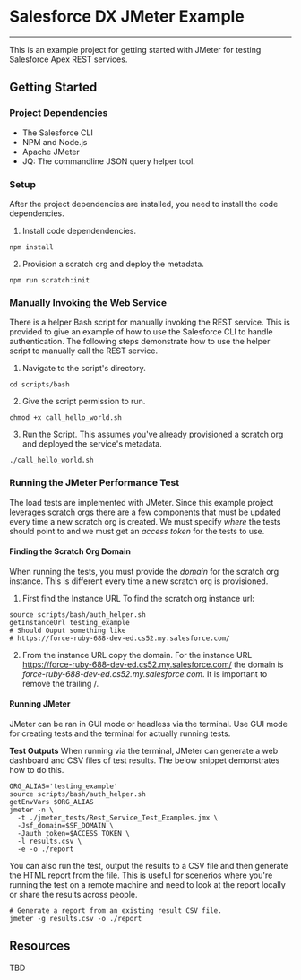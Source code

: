 # Salesforce DX JMeter Example

---

This is an example project for getting started with JMeter for
testing Salesforce Apex REST services.

## Getting Started

### Project Dependencies

- The Salesforce CLI
- NPM and Node.js
- Apache JMeter
- JQ: The commandline JSON query helper tool.

### Setup

After the project dependencies are installed, you need to install
the code dependencies.

1. Install code dependendencies.

```shell
npm install
```

2. Provision a scratch org and deploy the metadata.

```shell
npm run scratch:init
```

### Manually Invoking the Web Service

There is a helper Bash script for manually invoking the REST service. This
is provided to give an example of how to use the Salesforce CLI to handle
authentication. The following steps demonstrate how to use the helper script
to manually call the REST service.

1. Navigate to the script's directory.

```shell
cd scripts/bash
```

2. Give the script permission to run.

```shell
chmod +x call_hello_world.sh
```

3. Run the Script. This assumes you've already provisioned a scratch org and
   deployed the service's metadata.

```shell
./call_hello_world.sh
```

### Running the JMeter Performance Test

The load tests are implemented with JMeter. Since this example project leverages
scratch orgs there are a few components that must be updated every time a new
scratch org is created. We must specify _where_ the tests should point to and we
must get an _access token_ for the tests to use.

#### Finding the Scratch Org Domain

When running the tests, you must provide the _domain_ for the scratch org instance.
This is different every time a new scratch org is provisioned.

1. First find the Instance URL
   To find the scratch org instance url:

```shell
source scripts/bash/auth_helper.sh
getInstanceUrl testing_example
# Should Ouput something like
# https://force-ruby-688-dev-ed.cs52.my.salesforce.com/
```

2. From the instance URL copy the domain. For the instance URL
   https://force-ruby-688-dev-ed.cs52.my.salesforce.com/ the domain
   is _force-ruby-688-dev-ed.cs52.my.salesforce.com_. It is important
   to remove the trailing /.

#### Running JMeter

JMeter can be ran in GUI mode or headless via the terminal. Use GUI mode for creating tests
and the terminal for actually running tests.

**Test Outputs**
When running via the terminal, JMeter can generate a web dashboard and CSV files of test results.
The below snippet demonstrates how to do this.

```shell
ORG_ALIAS='testing_example'
source scripts/bash/auth_helper.sh
getEnvVars $ORG_ALIAS
jmeter -n \
  -t ./jmeter_tests/Rest_Service_Test_Examples.jmx \
  -Jsf_domain=$SF_DOMAIN \
  -Jauth_token=$ACCESS_TOKEN \
  -l results.csv \
  -e -o ./report
```

You can also run the test, output the results to a CSV file and then generate the HTML report from the file. This is useful for scenerios
where you're running the test on a remote machine and need to look
at the report locally or share the results across people.

```shell
# Generate a report from an existing result CSV file.
jmeter -g results.csv -o ./report
```

## Resources

TBD
